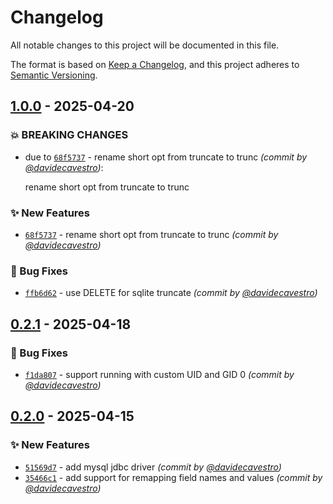 # Changelog
All notable changes to this project will be documented in this file.

The format is based on [Keep a Changelog](https://keepachangelog.com/en/1.0.0/),
and this project adheres to [Semantic Versioning](https://semver.org/spec/v2.0.0.html).

## [1.0.0] - 2025-04-20
### :boom: BREAKING CHANGES
- due to [`68f5737`](https://github.com/davidecavestro/123table/commit/68f5737e8b1c29ae0e9baf55b38a455889928a98) - rename short opt from truncate to trunc *(commit by [@davidecavestro](https://github.com/davidecavestro))*:

  rename short opt from truncate to trunc


### :sparkles: New Features
- [`68f5737`](https://github.com/davidecavestro/123table/commit/68f5737e8b1c29ae0e9baf55b38a455889928a98) - rename short opt from truncate to trunc *(commit by [@davidecavestro](https://github.com/davidecavestro))*

### :bug: Bug Fixes
- [`ffb6d62`](https://github.com/davidecavestro/123table/commit/ffb6d626f0186df963e2c1aa21f3e8c7cf065ad3) - use DELETE for sqlite truncate *(commit by [@davidecavestro](https://github.com/davidecavestro))*


## [0.2.1] - 2025-04-18
### :bug: Bug Fixes
- [`f1da807`](https://github.com/davidecavestro/123table/commit/f1da80755627d2016e02327bd19778219dbbc9de) - support running with custom UID and GID 0 *(commit by [@davidecavestro](https://github.com/davidecavestro))*


## [0.2.0] - 2025-04-15
### :sparkles: New Features
- [`51569d7`](https://github.com/davidecavestro/123table/commit/51569d703e7aaf273a99396e1266acd99a9d2d59) - add mysql jdbc driver *(commit by [@davidecavestro](https://github.com/davidecavestro))*
- [`35466c1`](https://github.com/davidecavestro/123table/commit/35466c1b3ef68506a37ca88dcbaf2b2896bfa6c4) - add support for remapping field names and values *(commit by [@davidecavestro](https://github.com/davidecavestro))*

[0.2.0]: https://github.com/davidecavestro/123table/compare/0.1.1...0.2.0
[0.2.1]: https://github.com/davidecavestro/123table/compare/0.2.0...0.2.1
[1.0.0]: https://github.com/davidecavestro/123table/compare/0.2.1...1.0.0
